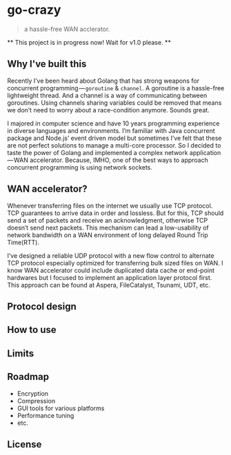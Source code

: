 # go-crazy
> a hassle-free WAN acclerator.

** This project is in progress now! Wait for v1.0 please. **


## Why I've built this
Recently I’ve been heard about Golang that has strong weapons for concurrent programming — `goroutine` & `channel`. A goroutine is a hassle-free lightweight thread. And a channel is a way of communicating between goroutines. Using channels sharing variables could be removed that means we don’t need to worry about a race-condition anymore. Sounds great.

I majored in computer science and have 10 years programming experience in diverse languages and environments. I’m familiar with Java concurrent package and Node.js’ event driven model but sometimes I’ve felt that these are not perfect solutions to manage a multi-core processor. So I decided to taste the power of Golang and implemented a complex network application — WAN accelerator. Because, IMHO, one of the best ways to approach concurrent programming is using network sockets.


## WAN accelerator?
Whenever transferring files on the internet we usually use TCP protocol. TCP guarantees to arrive data in order and lossless. But for this, TCP should send a set of packets and receive an acknowledgment, otherwise TCP doesn’t send next packets. This mechanism can lead a low-usability of network bandwidth on a WAN environment of long delayed Round Trip Time(RTT).

I’ve designed a reliable UDP protocol with a new flow control to alternate TCP protocol especially optimized for transferring bulk sized files on WAN. I know WAN accelerator could include duplicated data cache or end-point hardwares but I focused to implement an application layer protocol first. This approach can be found at Aspera, FileCatalyst, Tsunami, UDT, etc.


## Protocol design


## How to use


## Limits


## Roadmap
  * Encryption
  * Compression
  * GUI tools for various platforms
  * Performance tuning
  * etc.

## License
